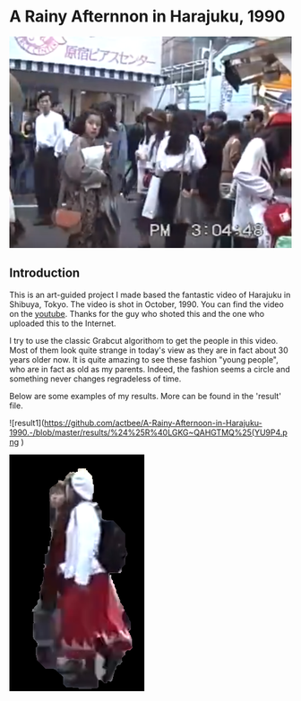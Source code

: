# A Rainy Afternnon in Harajuku, 1990


<div align=center>
<img src="https://github.com/actbee/A-Rainy-Afternoon-in-Harajuku-1990.-/blob/master/pics/21.png"/>
</div>

## Introduction

This is an art-guided project I made based the fantastic video of Harajuku in Shibuya, Tokyo. The video is shot in October, 1990.
You can find the video on the [youtube](https://www.youtube.com/watch?v=B5oAqmqdSas "Harajuku, 1990"). Thanks for the guy who shoted
this and the one who uploaded this to the Internet.

I try to use the classic Grabcut algorithom to get the people in this video. Most of them look quite strange in today's view as 
they are in fact about 30 years older now. It is quite amazing to see these fashion "young people", who are in fact as old as my parents.
Indeed, the fashion seems a circle and something never changes regradeless of time. 

Below are some examples of my results. More can be found in the 'result' file.
 
![result1](https://github.com/actbee/A-Rainy-Afternoon-in-Harajuku-1990.-/blob/master/results/%24%25R%40LGKG~QAHGTMQ%25(YU9P4.png ) 

![result2](https://github.com/actbee/A-Rainy-Afternoon-in-Harajuku-1990.-/blob/master/results/%25M4FYZ64EHVS91PA96BK_JF.png )


